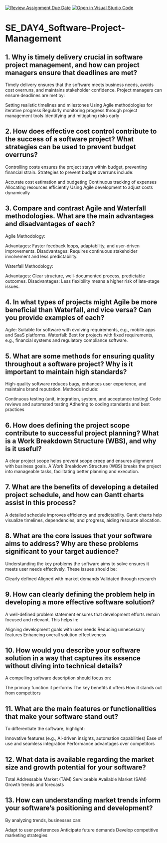 [![Review Assignment Due Date](https://classroom.github.com/assets/deadline-readme-button-22041afd0340ce965d47ae6ef1cefeee28c7c493a6346c4f15d667ab976d596c.svg)](https://classroom.github.com/a/9pw6JKcu)
[![Open in Visual Studio Code](https://classroom.github.com/assets/open-in-vscode-2e0aaae1b6195c2367325f4f02e2d04e9abb55f0b24a779b69b11b9e10269abc.svg)](https://classroom.github.com/online_ide?assignment_repo_id=18449619&assignment_repo_type=AssignmentRepo)
# SE_DAY4_Software-Project-Management
## 1. Why is timely delivery crucial in software project management, and how can project managers ensure that deadlines are met?

Timely delivery ensures that the software meets business needs, avoids cost overruns, and maintains stakeholder confidence. Project managers can ensure deadlines are met by:

Setting realistic timelines and milestones
Using Agile methodologies for iterative progress
Regularly monitoring progress through project management tools
Identifying and mitigating risks early

## 2. How does effective cost control contribute to the success of a software project? What strategies can be used to prevent budget overruns?

Controlling costs ensures the project stays within budget, preventing financial strain. Strategies to prevent budget overruns include:

Accurate cost estimation and budgeting
Continuous tracking of expenses
Allocating resources efficiently
Using Agile development to adjust costs dynamically

## 3. Compare and contrast Agile and Waterfall methodologies. What are the main advantages and disadvantages of each?

Agile Methodology:

Advantages: Faster feedback loops, adaptability, and user-driven improvements.
Disadvantages: Requires continuous stakeholder involvement and less predictability.

Waterfall Methodology:

Advantages: Clear structure, well-documented process, predictable outcomes.
Disadvantages: Less flexibility means a higher risk of late-stage issues.

## 4. In what types of projects might Agile be more beneficial than Waterfall, and vice versa? Can you provide examples of each?

Agile: Suitable for software with evolving requirements, e.g., mobile apps and SaaS platforms.
Waterfall: Best for projects with fixed requirements, e.g., financial systems and regulatory compliance software.

## 5. What are some methods for ensuring quality throughout a software project? Why is it important to maintain high standards?

High-quality software reduces bugs, enhances user experience, and maintains brand reputation. Methods include:

Continuous testing (unit, integration, system, and acceptance testing)
Code reviews and automated testing
Adhering to coding standards and best practices

## 6. How does defining the project scope contribute to successful project planning? What is a Work Breakdown Structure (WBS), and why is it useful?

A clear project scope helps prevent scope creep and ensures alignment with business goals. A Work Breakdown Structure (WBS) breaks the project into manageable tasks, facilitating better planning and execution.

## 7. What are the benefits of developing a detailed project schedule, and how can Gantt charts assist in this process?

A detailed schedule improves efficiency and predictability. Gantt charts help visualize timelines, dependencies, and progress, aiding resource allocation.

## 8. What are the core issues that your software aims to address? Why are these problems significant to your target audience?

Understanding the key problems the software aims to solve ensures it meets user needs effectively. These issues should be:

Clearly defined
Aligned with market demands
Validated through research

## 9. How can clearly defining the problem help in developing a more effective software solution?

A well-defined problem statement ensures that development efforts remain focused and relevant. This helps in:

Aligning development goals with user needs
Reducing unnecessary features
Enhancing overall solution effectiveness

## 10. How would you describe your software solution in a way that captures its essence without diving into technical details?

A compelling software description should focus on:

The primary function it performs
The key benefits it offers
How it stands out from competitors

## 11. What are the main features or functionalities that make your software stand out?

To differentiate the software, highlight:

Innovative features (e.g., AI-driven insights, automation capabilities)
Ease of use and seamless integration
Performance advantages over competitors

## 12. What data is available regarding the market size and growth potential for your software?

Total Addressable Market (TAM)
Serviceable Available Market (SAM)
Growth trends and forecasts

## 13. How can understanding market trends inform your software’s positioning and development?

By analyzing trends, businesses can:

Adapt to user preferences
Anticipate future demands
Develop competitive marketing strategies
